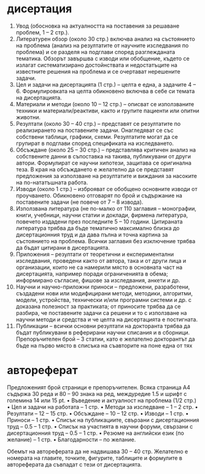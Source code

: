 # дисертация 

1. Увод (обосновка на актуалността на поставения за решаване проблем, 1 – 2 стр.).
2. Литературен обзор (около 30 стр.) включва анализ на състоянието на проблема (анализ на резултатите от научните изследвания по проблема) и се разделя на подглави според разглежданата тематика. Обзорът
завършва с изводи или обобщение, където се излагат систематизирано достойнствата и недостатъците на известните решения на проблема и се очертават нерешените задачи.
3. Цел и задачи на дисертацията (1  стр.) – целта е една, а задачите 4 – 6. Формулировката на целта обикновено включва в себе си темата на дисертацията.
4. Материали и методи (около 10 – 12 стр.) – описват се използваните техники и материали/реактиви, както и групите пациенти или опитни животни.
5. Резултати (около 30 – 40 стр.) – представят се резултатите по реализирането на поставените задачи. Онагледяват се със собствени таблици, графики, схеми. Резултатите могат да се групират в подглави според спецификата на изследването.
6. Обсъждане (около 25 – 30 стр.) – представлява критичен анализ на собствените данни в съпоставка на такива, публикувани от други автори. Формулират се научни хипотези, защитава се оригинална теза. В
края на обсъждането е желателно да се представят предложения за използване на резултатите и виждания за насоките на по-нататъшната работа.
7. Изводи (около 1 стр.) – изброяват се обобщено основните изводи от проучването. Обикновено отговарят по брой и съдържание на поставените задачи (не повече от 7 – 8 извода).
8. Използвана литература (не по-малко от 110 заглавия – монографии, книги, учебници, научни статии и доклади, фирмена литература, повечето издадени през последните 5 – 10 години. Цитираната литература
трябва да бъде тематично максимално близка до дисертационния труд и да дава пълна и точна картина за състоянието на проблема. Всички заглавия без изключение трябва да бъдат цитирани в дисертацията.
9. Приложения – резултати от теоретични и експериментални изследвания, проведени както от автора, така и от други лица и организации, които не са намерили място в основната част на дисертацията, например поради ограниченията в обема; информирано съгласие, фишове за изследвания, анкети и др.
10. Научни и научно-приложни приноси – предложени, разработени, създадени нови или модифицирани методи, методики, алгоритми, модели, устройства, технически и/или програмни системи и др. с доказана полезност за практиката; от приносите трябва да се разбира, че поставените задачи са решени и то с използване на научни методи и средства и че целта на дисертацията е постигната.
11.  Публикации – всички основни резултати на докторанта трябва да бъдат публикувани в реферирани научни списания и в сборници. Препоръчителен брой – 3 статии, като е желателно докторантът да бъде на първо място в списъка на съавторите на поне една от тях

# автореферат

Предложеният брой страници е препоръчителен. Всяка страница А4 съдържа 30 реда и 80 – 90 знака на ред, междуредие 1.5 и шрифт с големина 14 или 15 pt.
• Въведение и актуалност на проблема (1/2 стр.)
• Цел и задачи на работата – 1 стр.
• Методи за изследване – 1 – 2 стр.
• Резултати – 12 – 15 стр.
• Обсъждане – 10 – 12 стр.
• Изводи – 1 стр.
• Приноси – 1 стр.
• Списък на публикациите, свързани с дисертационния труд – 0.5 – 1 стр.
• Списък на участията в научни форуми, свързани с дисертационния труд – 0.5 – 1 стр.
• Резюме на английски език (по желание) – 1 стр.
• Благодарности – по желание.

Обемът на автореферата да не надвишава 30 – 40 стр. Желателно е номерата на главите, точките, фигурите, таблиците и формулите в автореферата да съвпадат с тези от дисертацията.